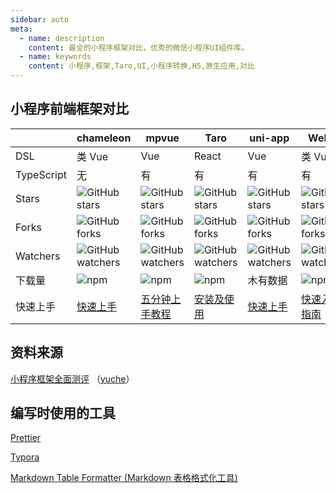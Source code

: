 ```yaml
---
sidebar: auto
meta:
  - name: description
    content: 最全的小程序框架对比，优秀的微信小程序UI组件库。
  - name: keywords
    content: 小程序,框架,Taro,UI,小程序转换,H5,原生应用,对比
---
```


## 小程序前端框架对比

|            | chameleon                                                                                         | mpvue                                                                                                     | Taro                                                                                           | uni-app                                                                                             | WePY                                                                                                                     | Hera                                                                                                                    |
| ---------- | ------------------------------------------------------------------------------------------------- | --------------------------------------------------------------------------------------------------------- | ---------------------------------------------------------------------------------------------- | --------------------------------------------------------------------------------------------------- | ------------------------------------------------------------------------------------------------------------------------ | ------------------------------------------------------------------------------------------------------------------------ |
| DSL        | 类 Vue                                                                                            | Vue                                                                                                       | React                                                                                          | Vue                                                                                                 | 类 Vue                                                                                                                   | 小程序                                                                                                                  |
| TypeScript | 无                                                                                                | 有                                                                                                        | 有                                                                                             | 有                                                                                                  | 有                                                                                                                       | 无                                                                                                                       |
| Stars      | ![GitHub stars](https://img.shields.io/github/stars/didi/chameleon.svg?style=popout-square)       | ![GitHub stars](https://img.shields.io/github/stars/Meituan-Dianping/mpvue.svg?style=popout-square)       | ![GitHub stars](https://img.shields.io/github/stars/NervJS/taro.svg?style=popout-square)       | ![GitHub stars](https://img.shields.io/github/stars/dcloudio/uni-app.svg?style=popout-square)       | ![GitHub stars](https://img.shields.io/github/stars/Tencent/wepy.svg?style=popout-square)                                | ![GitHub stars](https://img.shields.io/github/stars/weidian-inc/hera.svg?style=popout-square)                                |
| Forks      | ![GitHub forks](https://img.shields.io/github/forks/didi/chameleon.svg?style=popout-square)       | ![GitHub forks](https://img.shields.io/github/forks/Meituan-Dianping/mpvue.svg?style=popout-square)       | ![GitHub forks](https://img.shields.io/github/forks/NervJS/taro.svg?style=popout-square)       | ![GitHub forks](https://img.shields.io/github/forks/dcloudio/uni-app.svg?style=popout-square)       | ![GitHub forks](https://img.shields.io/github/forks/Tencent/wepy.svg?style=popout-square)                                | ![GitHub forks](https://img.shields.io/github/forks/weidian-inc/hera.svg?style=popout-square)                                |
| Watchers   | ![GitHub watchers](https://img.shields.io/github/watchers/didi/chameleon.svg?style=popout-square) | ![GitHub watchers](https://img.shields.io/github/watchers/Meituan-Dianping/mpvue.svg?style=popout-square) | ![GitHub watchers](https://img.shields.io/github/watchers/NervJS/taro.svg?style=popout-square) | ![GitHub watchers](https://img.shields.io/github/watchers/dcloudio/uni-app.svg?style=popout-square) | ![GitHub watchers](https://img.shields.io/github/watchers/Tencent/wepy.svg?style=popout-square)                          | ![GitHub watchers](https://img.shields.io/github/watchers/weidian-inc/hera.svg?style=popout-square)                          |
| 下载量     | ![npm](https://img.shields.io/npm/dw/chameleon-tool.svg?style=popout-square)                      | ![npm](https://img.shields.io/npm/dw/mpvue.svg?style=popout-square)                                       | ![npm](https://img.shields.io/npm/dw/@tarojs/taro.svg?style=popout-square)                     | 木有数据                                                                                            | ![npm](https://img.shields.io/npm/dw/wepy-cli.svg?style=popout-square)                                                   | ![npm](https://img.shields.io/npm/dw/hera-cli.svg?style=popout-square)                                                   |
| 快速上手   | [快速上手](https://cmljs.org/doc/quick_start/quick_start.html)                                    | [五分钟上手教程](http://mpvue.com/mpvue/quickstart)                                                       | [安装及使用](https://nervjs.github.io/taro/docs/GETTING-STARTED.html)                          | [快速上手](https://uniapp.dcloud.io/quickstart)                                                     | [快速入门指南](https://tencent.github.io/wepy/document.html#/?id=%e5%bf%ab%e9%80%9f%e5%85%a5%e9%97%a8%e6%8c%87%e5%8d%97) | [快速入门](https://weidian-inc.github.io/hera/#/basics/quickstart) |




## 资料来源

[小程序框架全面测评](https://github.com/o2team/o2team.github.io/blob/v2/source/_posts/2019-03-12-mini-program-framework-full-review.md) （[yuche](https://github.com/yuche)）

## 编写时使用的工具

[Prettier](https://prettier.io/)

[Typora](https://typora.io/)

[Markdown Table Formatter (Markdown 表格格式化工具)](http://markdowntable.com/)
